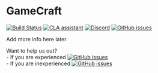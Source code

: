GameCraft
=========
[![Build Status](https://travis-ci.org/Dragovorn/gamecraft.svg?branch=master)](https://travis-ci.org/Dragovorn/gamecraft) [![CLA assistant](https://cla-assistant.io/readme/badge/Dragovorn/gamecraft)](https://cla-assistant.io/Dragovorn/gamecraft) [![Discord](https://img.shields.io/discord/388676515589652480.svg)](https://discord.gg/HwCMmU4) [![GitHub issues](https://img.shields.io/github/issues/Dragovorn/gamecraft.svg)](https://github.com/Dragovorn/gamecraft/issues)

Add more info here later  

Want to help us out?  
    - If you are experienced [![GitHub issues](https://img.shields.io/github/issues/Dragovorn/gamecraft/Help%20wanted.svg)](https://github.com/Dragovorn/gamecraft/issues?q=is%3Aissue+is%3Aopen+label%3A%22Help+wanted%22)  
    - If you are inexperienced [![GitHub issues](https://img.shields.io/github/issues/Dragovorn/gamecraft/Good%20first%20issue.svg)](https://github.com/Dragovorn/gamecraft/labels/Good%20first%20issue)